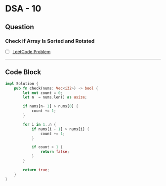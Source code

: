 # DSA - 10

## Question

### Check if Array Is Sorted and Rotated

- [ ] [LeetCode Problem](https://leetcode.com/problems/check-if-array-is-sorted-and-rotated/)

---

## Code Block

```rust
impl Solution {
    pub fn check(nums: Vec<i32>) -> bool {
        let mut count = 0;
        let n  = nums.len() as usize;

        if nums[n- 1] > nums[0] {
            count += 1;
        }

        for i in 1..n {
            if nums[i - 1] > nums[i] {
                count += 1;
            }

            if count > 1 {
                return false;
            }
        }

        return true;
    }
}

```

<!-- ## Code Image

![alt text](image.png) -->
